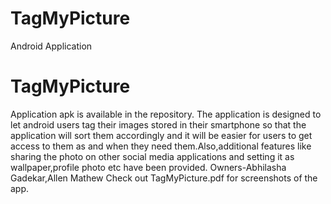 # TagMyPicture
Android Application
# TagMyPicture
Application apk is available in the repository.
The application is designed to let android users tag their images stored in their smartphone so that the application will sort them accordingly and it will be easier for users to get access to them as and when they need them.Also,additional features like sharing the photo on other social media applications and setting it as wallpaper,profile photo etc have been provided.
Owners-Abhilasha Gadekar,Allen Mathew
 Check out TagMyPicture.pdf for screenshots of the app.
